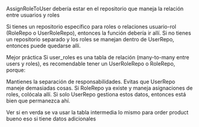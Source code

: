  AssignRoleToUser debería estar en el repositorio que maneja la relación entre usuarios y roles

 Si tienes un repositorio específico para roles o relaciones usuario-rol (RoleRepo o UserRoleRepo), entonces la función debería ir allí.
Si no tienes un repositorio separado y los roles se manejan dentro de UserRepo, entonces puede quedarse allí.

Mejor práctica
Si user_roles es una tabla de relación (many-to-many entre users y roles), es recomendable tener un UserRoleRepo o RoleRepo, porque:

Mantienes la separación de responsabilidades.
Evitas que UserRepo maneje demasiadas cosas.
Si RoleRepo ya existe y maneja asignaciones de roles, colócala allí. Si solo UserRepo gestiona estos datos, entonces está bien que permanezca ahí.

Ver si en verda se va usar la tabla intermedia lo mismo para order product bueno eso si tiene datos adicionales
